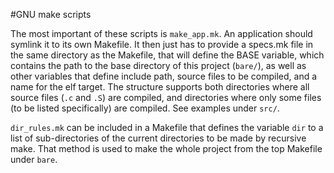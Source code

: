#GNU make scripts

The most important of these scripts is `make_app.mk`. An application should
symlink it to its own Makefile. It then just has to provide a specs.mk file in
the same directory as the Makefile, that will define the BASE variable, which
contains the path to the base directory of this project (`bare/`), as well as
other variables that define include path, source files to be compiled, and a
name for the elf target. The structure supports both directories where all
source files (`.c` and `.S`) are compiled, and directories where only some files
(to be listed specifically) are compiled. See examples under `src/`.

`dir_rules.mk` can be included in a Makefile that defines the variable `dir` to
a list of sub-directories of the current directories to be made by recursive
make. That method is used to make the whole project from the top Makefile under
`bare`.
